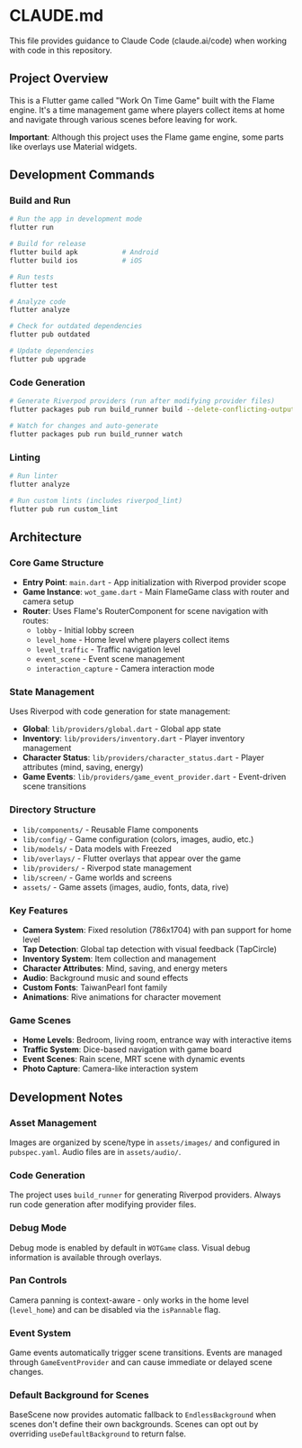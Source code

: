 # CLAUDE.md

This file provides guidance to Claude Code (claude.ai/code) when working with code in this repository.

## Project Overview

This is a Flutter game called "Work On Time Game" built with the Flame engine. It's a time management game where players collect items at home and navigate through various scenes before leaving for work.

**Important**: Although this project uses the Flame game engine, some parts like overlays use Material widgets.

## Development Commands

### Build and Run

```bash
# Run the app in development mode
flutter run

# Build for release
flutter build apk           # Android
flutter build ios           # iOS

# Run tests
flutter test

# Analyze code
flutter analyze

# Check for outdated dependencies
flutter pub outdated

# Update dependencies
flutter pub upgrade
```

### Code Generation

```bash
# Generate Riverpod providers (run after modifying provider files)
flutter packages pub run build_runner build --delete-conflicting-outputs

# Watch for changes and auto-generate
flutter packages pub run build_runner watch
```

### Linting

```bash
# Run linter
flutter analyze

# Run custom lints (includes riverpod_lint)
flutter pub run custom_lint
```

## Architecture

### Core Game Structure

- **Entry Point**: `main.dart` - App initialization with Riverpod provider scope
- **Game Instance**: `wot_game.dart` - Main FlameGame class with router and camera setup
- **Router**: Uses Flame's RouterComponent for scene navigation with routes:
  - `lobby` - Initial lobby screen
  - `level_home` - Home level where players collect items
  - `level_traffic` - Traffic navigation level
  - `event_scene` - Event scene management
  - `interaction_capture` - Camera interaction mode

### State Management

Uses Riverpod with code generation for state management:

- **Global**: `lib/providers/global.dart` - Global app state
- **Inventory**: `lib/providers/inventory.dart` - Player inventory management
- **Character Status**: `lib/providers/character_status.dart` - Player attributes (mind, saving, energy)
- **Game Events**: `lib/providers/game_event_provider.dart` - Event-driven scene transitions

### Directory Structure

- `lib/components/` - Reusable Flame components
- `lib/config/` - Game configuration (colors, images, audio, etc.)
- `lib/models/` - Data models with Freezed
- `lib/overlays/` - Flutter overlays that appear over the game
- `lib/providers/` - Riverpod state management
- `lib/screen/` - Game worlds and screens
- `assets/` - Game assets (images, audio, fonts, data, rive)

### Key Features

- **Camera System**: Fixed resolution (786x1704) with pan support for home level
- **Tap Detection**: Global tap detection with visual feedback (TapCircle)
- **Inventory System**: Item collection and management
- **Character Attributes**: Mind, saving, and energy meters
- **Audio**: Background music and sound effects
- **Custom Fonts**: TaiwanPearl font family
- **Animations**: Rive animations for character movement

### Game Scenes

- **Home Levels**: Bedroom, living room, entrance way with interactive items
- **Traffic System**: Dice-based navigation with game board
- **Event Scenes**: Rain scene, MRT scene with dynamic events
- **Photo Capture**: Camera-like interaction system

## Development Notes

### Asset Management

Images are organized by scene/type in `assets/images/` and configured in `pubspec.yaml`. Audio files are in `assets/audio/`.

### Code Generation

The project uses `build_runner` for generating Riverpod providers. Always run code generation after modifying provider files.

### Debug Mode

Debug mode is enabled by default in `WOTGame` class. Visual debug information is available through overlays.

### Pan Controls

Camera panning is context-aware - only works in the home level (`level_home`) and can be disabled via the `isPannable` flag.

### Event System

Game events automatically trigger scene transitions. Events are managed through `GameEventProvider` and can cause immediate or delayed scene changes.

### Default Background for Scenes

BaseScene now provides automatic fallback to `EndlessBackground` when scenes don't define their own backgrounds. Scenes can opt out by overriding `useDefaultBackground` to return false.